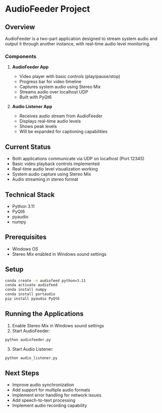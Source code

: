 # AudioFeeder Project

## Overview
AudioFeeder is a two-part application designed to stream system audio and output it through another instance, with real-time audio level monitoring.

### Components

1. **AudioFeeder App**
   - Video player with basic controls (play/pause/stop)
   - Progress bar for video timeline
   - Captures system audio using Stereo Mix
   - Streams audio over localhost UDP
   - Built with PyQt6

2. **Audio Listener App**
   - Receives audio stream from AudioFeeder
   - Displays real-time audio levels
   - Shows peak levels
   - Will be expanded for captioning capabilities

## Current Status
- Both applications communicate via UDP on localhost (Port 12345)
- Basic video playback controls implemented
- Real-time audio level visualization working
- System audio capture using Stereo Mix
- Audio streaming in stereo format

## Technical Stack
- Python 3.11
- PyQt6
- pyaudio
- numpy

## Prerequisites
- Windows OS
- Stereo Mix enabled in Windows sound settings

## Setup
```bash
conda create -n audiofeed python=3.11
conda activate audiofeed
conda install numpy
conda install portaudio
pip install pyaudio PyQt6
```

## Running the Applications
1. Enable Stereo Mix in Windows sound settings
2. Start AudioFeeder:
```bash
python audiofeeder.py
```
3. Start Audio Listener:
```bash
python audio_listener.py
```

## Next Steps
- Improve audio synchronization
- Add support for multiple audio formats
- Implement error handling for network issues
- Add speech-to-text processing
- Implement audio recording capability